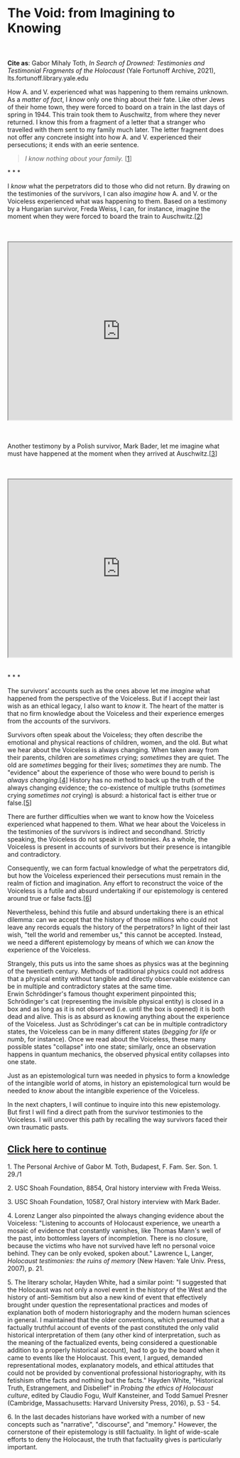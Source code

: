 # The Void:  from Imagining to Knowing

<br/><br/>
<b>Cite as</b>: Gabor Mihaly Toth, <i>In Search of Drowned: Testimonies and Testimonial Fragments of the Holocaust</i> (Yale Fortunoff Archive, 2021), lts.fortunoff.library.yale.edu


How A. and V. experienced what was happening to them remains unknown. As a <i>matter of fact</i>, I <i>know</i> only one thing about their fate. Like other Jews of their home town, they were forced to board on a train in the last days of spring in 1944. This train took them to Auschwitz, from where they never returned. I know this from a fragment of a letter that a stranger who travelled with them sent to my family much later. The letter fragment does not offer any concrete insight into how A. and V. experienced their persecutions; it ends with an eerie sentence.

><i>I know nothing about your family.</i> [[1](#fn-1)]

<div class="divider">* * *</div>

I <i>know</i> what the perpetrators did to those who did not return. By drawing on the testimonies of the survivors, I can also <i>imagine</i> how A. and V. or the Voiceless experienced what was happening to them.
Based on a testimony by a Hungarian survivor, Freda Weiss, I can, for instance, imagine the moment when they were forced to board the train to Auschwitz.[[2](#fn-2)]
<br/>
<br/>
<br/>
<iframe src=" https://www.youtube.com/embed/oJJwX_AHsXs?start=26&end=66" height="400" width="1200" style="width: 100%;" allow="fullscreen"></iframe>
<br/>
<br/>
<br/>

Another testimony by a Polish survivor, Mark Bader, let me imagine what must have happened at the moment when they arrived at Auschwitz.[[3](#fn-3)]
<br/>
<br/>
<br/>
<iframe src="https://www.youtube.com/embed/qeeS_Zk2lDM?start=715&end=809" height="400" width="1200" style="width: 100%;" allow="fullscreen"></iframe>
<br/>
<br/>
<br/>

<div class="divider">* * *</div>

The survivors’ accounts such as the ones above let me <i>imagine</i> what happened from the perspective of the Voiceless. But if I accept their last wish as an ethical legacy, I also want to <i>know</i> it. The heart of the matter is that no firm knowledge about the Voiceless and their experience emerges from the accounts of the survivors. 

Survivors often speak about the Voiceless; they often describe the emotional and physical reactions of children, women, and the old. But what we hear about the Voiceless is always changing. When taken away from their parents, children are <i>sometimes</i> crying; <i>sometimes</i> they are quiet. The old are <i>sometimes</i> begging for their lives; <i>sometimes</i> they are numb. The "evidence" about the experience of those who were bound to perish is <i>always changing</i>.[[4](#fn-4)] History has no method to back up the truth of the always changing evidence; the co-existence of multiple truths (<i>sometimes</i> crying <i>sometimes not</i> crying) is absurd: a historical fact is either true or false.[[5](#fn-5)]

There are further difficulties when we want to know how the Voiceless experienced what happened to them. What we hear about the Voiceless in the testimonies of the survivors is indirect and secondhand. Strictly speaking, the Voiceless do not speak in testimonies. As a whole, the Voiceless is present in accounts of survivors but their presence is intangible and contradictory.

Consequently, we can form factual knowledge of what the perpetrators did, but how the Voiceless experienced their persecutions must remain in the realm of fiction and imagination. Any effort to reconstruct the voice of the Voiceless is a futile and absurd undertaking if our epistemology is centered around true or false facts.[[6](#fn-6)]

Nevertheless, behind this futile and absurd undertaking there is an ethical dilemma: can we accept that the history of those millions who could not leave any records equals the history of the perpetrators? In light of their last wish, "tell the world and remember us," this cannot be accepted. Instead, we need a different epistemology by means of which we can <i>know</i> the experience of the Voiceless.

Strangely, this puts us into the same shoes as physics was at the beginning of the twentieth century. Methods of traditional physics could not address that a physical entity without tangible and directly observable existence can be in multiple and contradictory states at the same time. Erwin Schrödinger's famous thought experiment pinpointed this; Schrödinger's cat (representing the invisible physical entity) is closed in a box and as long as it is not observed (i.e. until the box is opened) it is both dead and alive. This is as absurd as knowing anything about the experience of the Voiceless. Just as Schrödinger's cat can be in multiple contradictory states, the Voiceless can be in many different states (<i>begging for life</i> or <i>numb</i>, for instance). Once we read about the Voiceless, these many possible states "collapse" into one state; similarly, once an observation happens in quantum mechanics, the observed physical entity collapses into one state.

Just as an epistemological turn was needed in physics to form a knowledge of the intangible world of atoms, in history an epistemological turn would be needed to <i>know</i> about the intangible experience of the Voiceless.

In the next chapters, I will continue to inquire into this new epistemology. But first I will find a direct path from the survivor testimonies to the Voiceless. I will uncover this path by recalling the way survivors faced their own traumatic pasts.

## <a href="essay-4">Click here to continue</a>




<p id="fn-1" class="footnote">1. The Personal Archive of Gabor M. Toth, Budapest, F. Fam. Ser. Son. 1. 29./1</p>
<p id="fn-2" class="footnote">2. USC Shoah Foundation, 8854, Oral history interview with Freda Weiss.</p>
<p id="fn-3" class="footnote">3. USC Shoah Foundation, 10587, Oral history interview with Mark Bader.</p>
<p id="fn-4" class="footnote">4. Lorenz Langer also pinpointed the always changing evidence about the Voiceless: "Listening to accounts of Holocaust experience, we unearth a mosaic of evidence that constantly vanishes, like Thomas Mann's well of the past, into bottomless layers of incompletion. There is no closure, because the victims who have not survived have left no personal voice behind. They can be only evoked, spoken about." Lawrence L, Langer, <i>Holocaust testimonies: the ruins of memory</i> (New Haven: Yale Univ. Press, 2007), p. 21. </p>
<p id="fn-5" class="footnote">5. The literary scholar, Hayden White, had a similar point: "I suggested that the Holocaust was not only a novel event in the history of the West and the history of anti-Semitism but also a new kind of event that effectively brought under question the representational practices and modes of explanation both of modern historiography and the modern human sciences in general. I maintained that the older conventions, which presumed that a factually truthful account of events of the past constituted the only valid historical interpretation of them (any other kind of interpretation, such as the meaning of the factualized events, being considered a questionable addition to a properly historical account), had to go by the board when it came to events like the Holocaust. This event, I argued, demanded representational modes, explanatory models, and ethical attitudes that could not be provided by conventional professional historiography, with its fetishism ofthe facts and nothing but the facts."  Hayden White, "Historical Truth, Estrangement, and Disbelief" in <i>Probing the ethics of Holocaust culture</i>, edited by Claudio Fogu, Wulf Kansteiner, and Todd Samuel Presner (Cambridge, Massachusetts: Harvard University Press, 2016), p. 53 - 54.</p>
<p id="fn-6" class="footnote">6. In the last decades historians have worked with a number of new concepts such as "narrative", "discourse", and "memory." However, the cornerstone of their epistemology is still factuality. In light of wide-scale efforts to deny the Holocaust, the truth that factuality gives is particularly important.</p>









